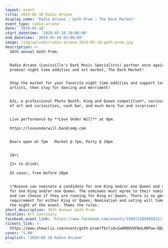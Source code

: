 ```yaml
---
layout: event
title: 2019-05-18 Radio Arcane
display_name: 'Radio Arcane : Goth Prom : The Dark Market'
event_type: radio-arcane
date: '2019-05-18'
start_datetime: '2019-05-18 19:00:00'
end_datetime: '2019-05-19 03:00:00'
image: /img/uploads/radio-arcane-2019-05-18-goth-prom.jpg
description: >-
  16th annual Goth Prom.


  Radio Arcane (Louisville's Dark Music Specialists) partner once again with the
  premier night time oddities and art market, The Dark Market!


  Shop the market for your favorite night time oddities and support local
  artists, then stay for dancing and merriment!


  DJs, a professional Photo Booth, King and Queen competition*, various vendors
  of art and curiosities, cash bar, and much more fun and surprises!


  Live performance by **Love Under Will** at 9pm.  

  https://loveunderwill.bandcamp.com


  Doors open at 7pm   Market @ 7pm, Party @ 10pm


  18+\

  21+ to drink\

  $5 cover, free before 10pm


  \*Anyone can nominate a candidate for one King and/or one Queen and can vote
  for one King and/or one Queen. The nominees must agree to their nomination,
  and can choose if they are running for King or Queen. There is no gender
  requirement for either King or Queen. Nomination and voting will take place
  the night of the event. Thems the rules.
short_description: 16th Annual Goth Prom
location: Art Sanctuary
facebook_event_link: 'https://www.facebook.com/events/320411385485812/?event_time_id=320411395485811'
tickets_link: >-
  https://www.showclix.com/event/goth-prom?fbclid=IwAR00VUFNoL0RPaw-QQu1FUj9YYljq-1ZJzT9PbSQp7H6PUTNpq1GqFQXnes
cover: '5.00'
playlist: '2019-05-18 Radio Arcane'
---
```

